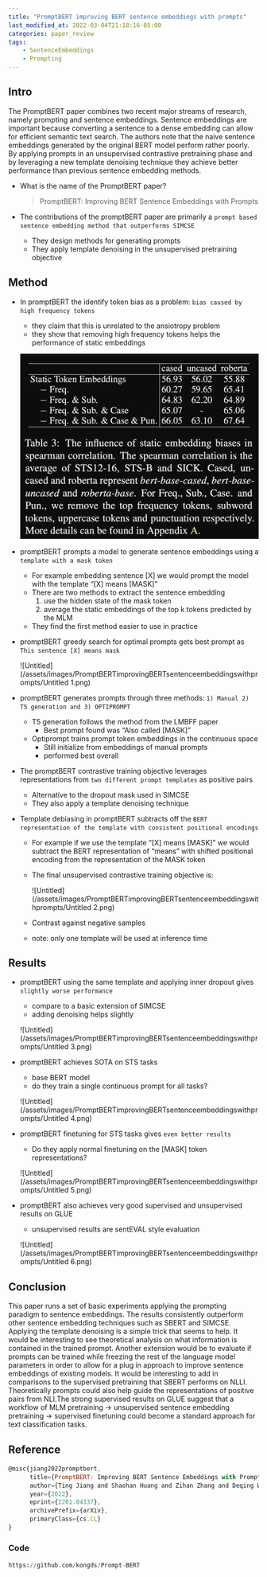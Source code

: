 ```yaml
---
title: "PromptBERT improving BERT sentence embeddings with prompts"
last_modified_at: 2022-03-04T21:18:16-05:00
categories: paper_review
tags:
    - SentenceEmbeddings
    - Prompting
---
```

## Intro

The PromptBERT paper combines two recent major streams of research, namely prompting and sentence embeddings. Sentence embeddings are important because converting a sentence to a dense embedding can allow for efficient semantic text search. The authors note that the naive sentence embeddings generated by the original BERT model perform rather poorly. By applying prompts in an unsupervised contrastive pretraining phase and by leveraging a new template denoising technique they achieve better performance than previous sentence embedding methods. 

- What is the name of the PromptBERT paper?
    
    > PromptBERT: Improving BERT Sentence Embeddings with Prompts
    > 
    
- The contributions of the promptBERT paper are primarily a `prompt based sentence embedding method that outperforms SIMCSE`
    - They design methods for generating prompts
    - They apply template denoising in the unsupervised pretraining objective
    

## Method

- In promptBERT the identify token bias as a problem: `bias caused by high frequency tokens`
    - they claim that this is unrelated to the ansiotropy problem
    - they show that removing high frequency tokens helps the performance of static embeddings
    
    ![Untitled](/assets/images/PromptBERTimprovingBERTsentenceembeddingswithprompts/Untitled.png)
    

- promptBERT prompts a model to generate sentence embeddings using a `template with a mask token`
    - For example embedding sentence [X] we would prompt the model with the template “[X] means [MASK]”
    - There are two methods to extract the sentence embedding
        1. use the hidden state of the mask token
        2. average the static embeddings of the top k tokens predicted by the MLM
    - They find the first method easier to use in practice
    
- promptBERT greedy search for optimal prompts gets best prompt as `This sentence [X] means mask`
    
    ![Untitled](/assets/images/PromptBERTimprovingBERTsentenceembeddingswithprompts/Untitled 1.png)
    
- promptBERT generates prompts through three methods: `1) Manual 2) T5 generation and 3) OPTIPROMPT`
    - T5 generation follows the method from the LMBFF paper
        - Best prompt found was “Also called [MASK]”
    - Optiprompt trains prompt token embeddings in the continuous space
        - Still initialize from embeddings of manual prompts
        - performed best overall
- The promptBERT contrastive training objective leverages representations from `two different prompt templates` as positive pairs
    - Alternative to the dropout mask used in SIMCSE
    - They also apply a template denoising technique
    
- Template debiasing in promptBERT subtracts off the `BERT representation of the template with consistent positional encodings`
    - For example if we use the template “[X] means [MASK]” we would subtract the BERT representation of “means” with shifted positional encoding from the representation of the MASK token
    - The final unsupervised contrastive training objective is:
        
        ![Untitled](/assets/images/PromptBERTimprovingBERTsentenceembeddingswithprompts/Untitled 2.png)
        
    - Contrast against negative samples
    - note: only one template will be used at inference time

## Results

- promptBERT using the same template and applying inner dropout gives `slightly worse performance`
    - compare to a basic extension of SIMCSE
    - adding denoising helps slightly
    
    ![Untitled](/assets/images/PromptBERTimprovingBERTsentenceembeddingswithprompts/Untitled 3.png)
    
- promptBERT achieves SOTA on STS tasks
    - base BERT model
    - do they train a single continuous prompt for all tasks?
    
    ![Untitled](/assets/images/PromptBERTimprovingBERTsentenceembeddingswithprompts/Untitled 4.png)
    
- promptBERT finetuning for STS tasks gives `even better results`
    - Do they apply normal finetuning on the [MASK] token representations?
    
    ![Untitled](/assets/images/PromptBERTimprovingBERTsentenceembeddingswithprompts/Untitled 5.png)
    

- promptBERT also achieves very good supervised and unsupervised results on GLUE
    - unsupervised results are sentEVAL style evaluation
    
    ![Untitled](/assets/images/PromptBERTimprovingBERTsentenceembeddingswithprompts/Untitled 6.png)
    

## Conclusion

This paper runs a set of basic experiments applying the prompting paradigm to sentence embeddings. The results consistently outperform other sentence embedding techniques such as SBERT and SIMCSE. Applying the template denoising is a simple trick that seems to help. It would be interesting to see theoretical analysis on what information is contained in the trained prompt. Another extension would be to evaluate if prompts can be trained while freezing the rest of the language model parameters in order to allow for a plug in approach to improve sentence embeddings of existing models. It would be interesting to add in comparisons to the supervised pretraining that SBERT performs on NLLI. Theoretically prompts could also help guide the representations of positive pairs from NLI.The strong supervised results on GLUE suggest that a workflow of MLM pretraining → unsupervised sentence embedding pretraining → supervised finetuning could become a standard approach for text classification tasks.

## Reference

```jsx
@misc{jiang2022promptbert,
      title={PromptBERT: Improving BERT Sentence Embeddings with Prompts}, 
      author={Ting Jiang and Shaohan Huang and Zihan Zhang and Deqing Wang and Fuzhen Zhuang and Furu Wei and Haizhen Huang and Liangjie Zhang and Qi Zhang},
      year={2022},
      eprint={2201.04337},
      archivePrefix={arXiv},
      primaryClass={cs.CL}
}
```

### Code

```python
https://github.com/kongds/Prompt-BERT
```